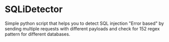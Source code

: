 # SQLiDetector
Simple python script that helps you to detect SQL injection "Error based" by sending multiple requests with different payloads and check for 152 regex pattern for different databases.
